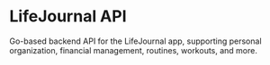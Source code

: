# LifeJournal API
Go-based backend API for the LifeJournal app, supporting personal organization, financial management, routines, workouts, and more.
